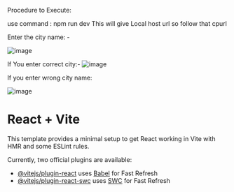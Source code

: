 Procedure to Execute:

use command : npm run dev
This will give Local host url  so follow that cpurl

Enter the city name: -

![image](https://github.com/user-attachments/assets/47e1768d-2a7b-4cd9-936d-95b0a02f164a)


If You enter correct city:-
![image](https://github.com/user-attachments/assets/3e575845-6cac-436f-b15b-748ab628f939)


If you enter wrong city name: 

![image](https://github.com/user-attachments/assets/0d06cf9d-5de1-4a9f-97ee-72409ba5104d)


# React + Vite

This template provides a minimal setup to get React working in Vite with HMR and some ESLint rules.

Currently, two official plugins are available:

- [@vitejs/plugin-react](https://github.com/vitejs/vite-plugin-react/blob/main/packages/plugin-react/README.md) uses [Babel](https://babeljs.io/) for Fast Refresh
- [@vitejs/plugin-react-swc](https://github.com/vitejs/vite-plugin-react-swc) uses [SWC](https://swc.rs/) for Fast Refresh
